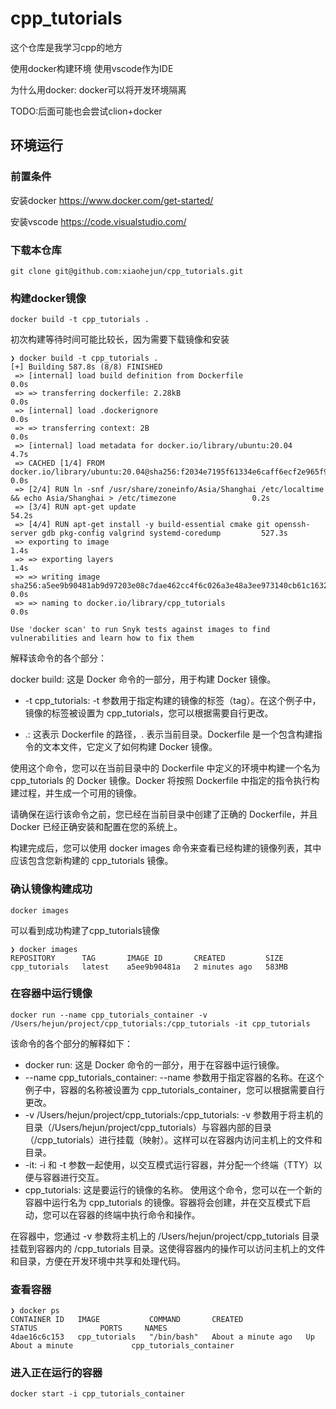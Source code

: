 # cpp_tutorials
这个仓库是我学习cpp的地方

使用docker构建环境
使用vscode作为IDE

为什么用docker:
docker可以将开发环境隔离

TODO:后面可能也会尝试clion+docker

## 环境运行

### 前置条件
安装docker
https://www.docker.com/get-started/

安装vscode
https://code.visualstudio.com/

### 下载本仓库
```shell
git clone git@github.com:xiaohejun/cpp_tutorials.git
```

### 构建docker镜像

```shell
docker build -t cpp_tutorials .
```
初次构建等待时间可能比较长，因为需要下载镜像和安装

```shell
❯ docker build -t cpp_tutorials .
[+] Building 587.8s (8/8) FINISHED
 => [internal] load build definition from Dockerfile                                                                         0.0s
 => => transferring dockerfile: 2.28kB                                                                                       0.0s
 => [internal] load .dockerignore                                                                                            0.0s
 => => transferring context: 2B                                                                                              0.0s
 => [internal] load metadata for docker.io/library/ubuntu:20.04                                                              4.7s
 => CACHED [1/4] FROM docker.io/library/ubuntu:20.04@sha256:f2034e7195f61334e6caff6ecf2e965f92d11e888309065da85ff50c617732b  0.0s
 => [2/4] RUN ln -snf /usr/share/zoneinfo/Asia/Shanghai /etc/localtime && echo Asia/Shanghai > /etc/timezone                 0.2s
 => [3/4] RUN apt-get update                                                                                                54.2s
 => [4/4] RUN apt-get install -y build-essential cmake git openssh-server gdb pkg-config valgrind systemd-coredump         527.3s
 => exporting to image                                                                                                       1.4s
 => => exporting layers                                                                                                      1.4s
 => => writing image sha256:a5ee9b90481ab9d97203e08c7dae462cc4f6c026a3e48a3ee973140cb61c1632                                 0.0s
 => => naming to docker.io/library/cpp_tutorials                                                                             0.0s

Use 'docker scan' to run Snyk tests against images to find vulnerabilities and learn how to fix them
```
解释该命令的各个部分：

docker build: 这是 Docker 命令的一部分，用于构建 Docker 镜像。
- -t cpp_tutorials:
-t 参数用于指定构建的镜像的标签（tag）。在这个例子中，镜像的标签被设置为 cpp_tutorials，您可以根据需要自行更改。

- .: 
这表示 Dockerfile 的路径，. 表示当前目录。Dockerfile 是一个包含构建指令的文本文件，它定义了如何构建 Docker 镜像。

使用这个命令，您可以在当前目录中的 Dockerfile 中定义的环境中构建一个名为 cpp_tutorials 的 Docker 镜像。Docker 将按照 Dockerfile 中指定的指令执行构建过程，并生成一个可用的镜像。

请确保在运行该命令之前，您已经在当前目录中创建了正确的 Dockerfile，并且 Docker 已经正确安装和配置在您的系统上。

构建完成后，您可以使用 docker images 命令来查看已经构建的镜像列表，其中应该包含您新构建的 cpp_tutorials 镜像。

### 确认镜像构建成功
```shell
docker images
```
可以看到成功构建了cpp_tutorials镜像
```shell
❯ docker images
REPOSITORY      TAG       IMAGE ID       CREATED         SIZE
cpp_tutorials   latest    a5ee9b90481a   2 minutes ago   583MB
```

### 在容器中运行镜像
```shell
docker run --name cpp_tutorials_container -v /Users/hejun/project/cpp_tutorials:/cpp_tutorials -it cpp_tutorials
```
该命令的各个部分的解释如下：

- docker run: 这是 Docker 命令的一部分，用于在容器中运行镜像。
- --name cpp_tutorials_container: --name 参数用于指定容器的名称。在这个例子中，容器的名称被设置为 cpp_tutorials_container，您可以根据需要自行更改。
- -v /Users/hejun/project/cpp_tutorials:/cpp_tutorials: -v 参数用于将主机的目录（/Users/hejun/project/cpp_tutorials）与容器内部的目录（/cpp_tutorials）进行挂载（映射）。这样可以在容器内访问主机上的文件和目录。
- -it: -i 和 -t 参数一起使用，以交互模式运行容器，并分配一个终端（TTY）以便与容器进行交互。
- cpp_tutorials: 这是要运行的镜像的名称。
使用这个命令，您可以在一个新的容器中运行名为 cpp_tutorials 的镜像。容器将会创建，并在交互模式下启动，您可以在容器的终端中执行命令和操作。

在容器中，您通过 -v 参数将主机上的 /Users/hejun/project/cpp_tutorials 目录挂载到容器内的 /cpp_tutorials 目录。这使得容器内的操作可以访问主机上的文件和目录，方便在开发环境中共享和处理代码。

### 查看容器
```shell
❯ docker ps
CONTAINER ID   IMAGE           COMMAND       CREATED              STATUS              PORTS     NAMES
4dae16c6c153   cpp_tutorials   "/bin/bash"   About a minute ago   Up About a minute             cpp_tutorials_container

```

### 进入正在运行的容器
```shell
docker start -i cpp_tutorials_container
```
